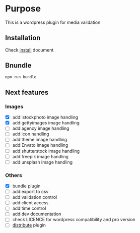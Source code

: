 # Purpose

This is a wordpress plugin for media validation

## Installation

Check [install](./doc/INSTALL.md) document.

## Bnundle

```bash
npm run bundle
```

## Next features

### Images

- [x] add istockphoto image handling
- [x] add gettyimages image handling
- [ ] add agency image handling
- [ ] add icon handling
- [ ] add theme image handling
- [ ] add Envato image handling
- [ ] add shutterstock image handling
- [ ] add freepik image handling
- [ ] add unsplash image handling

### Others

- [x] bundle plugin
- [ ] add export to csv
- [ ] add validation control
- [ ] add client access
- [ ] add time control
- [ ] add dev documentation
- [ ] check LICENCE for wordpress compatibility and pro version
- [ ] [distribute](https://www.dreamhost.com/blog/how-to-create-your-first-wordpress-plugin/) plugin
